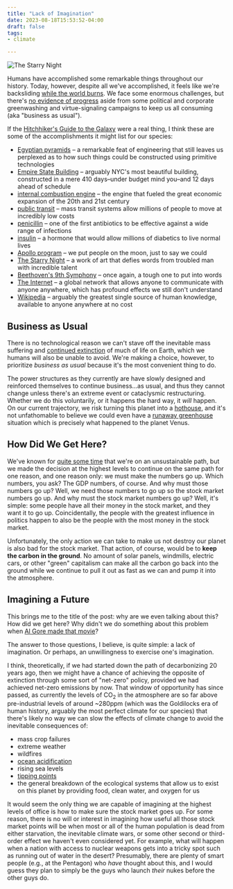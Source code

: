 ```yaml
---
title: "Lack of Imagination"
date: 2023-08-18T15:53:52-04:00
draft: false
tags:
- climate

---
```

![The Starry Night](Van_Gogh_-_Starry_Night_-_Google_Art_Project.jpg "Van Gogh's Starry Night")

Humans have accomplished some remarkable things throughout our history. Today,
however, despite all we've accomplished, it feels like we're backsliding [while
the world burns](https://www.nature.com/articles/d41586-023-02552-2). We face
some enormous challenges, but there's [no evidence of
progress](https://gml.noaa.gov/ccgg/trends/) aside from some political and
corporate greenwashing and virtue-signaling campaigns to keep us all consuming
(aka "business as usual").

If the [Hitchhiker's Guide to the
Galaxy](https://en.wikipedia.org/wiki/The_Hitchhiker%27s_Guide_to_the_Galaxy)
were a real thing, I think these are some of the accomplishments it might list
for our species:

- [Egyptian pyramids](https://en.wikipedia.org/wiki/Egyptian_pyramids) – a remarkable feat of engineering that still leaves us perplexed as to how such things could be constructed using primitive technologies
- [Empire State Building](https://en.wikipedia.org/wiki/Empire_State_Building) – arguably NYC's most beautiful building, constructed in a mere 410 days–under budget mind you–and 12 days ahead of schedule
- [internal combustion engine](https://en.wikipedia.org/wiki/Internal_combustion_engine) – the engine that fueled the great economic expansion of the 20th and 21st century
- [public transit](https://en.wikipedia.org/wiki/Public_transport) – mass transit systems allow millions of people to move at incredibly low costs
- [penicillin](https://en.wikipedia.org/wiki/Penicillin) – one of the first antibiotics to be effective against a wide range of infections
- [insulin](https://en.wikipedia.org/wiki/Insulin) – a hormone that would allow millions of diabetics to live normal lives
- [Apollo program](https://en.wikipedia.org/wiki/Apollo_program) – we put people on the moon, just to say we could
- [The Starry Night](https://en.wikipedia.org/wiki/The_Starry_Night) – a work of art that defies words from troubled man with incredible talent
- [Beethoven's 9th Symphony](https://en.wikipedia.org/wiki/Symphony_No._9_(Beethoven)) – once again, a tough one to put into words
- [The Internet](https://en.wikipedia.org/wiki/Internet) – a global network that allows anyone to communicate with anyone anywhere, which has profound effects we still don't understand
- [Wikipedia](https://en.wikipedia.org/wiki/Wikipedia) – arguably the greatest single source of human knowledge, available to anyone anywhere at no cost

## Business as Usual

There is no technological reason we can't stave off the inevitable mass
suffering and [continued
extinction](https://en.wikipedia.org/wiki/Holocene_extinction) of much of life
on Earth, which we humans will also be unable to avoid. We're making a choice, however, to prioritize _business as usual_ because it's the most convenient thing to do.

The power structures as they currently are have slowly designed and reinforced
themselves to continue business...as usual, and thus they cannot change unless
there's an extreme event or cataclysmic restructuring. Whether we do this
voluntarily, or it happens the hard way, it _will_ happen. On our current
trajectory, we risk turning this planet into a
[hothouse](https://en.wikipedia.org/wiki/Greenhouse_and_icehouse_Earth), and
it's not unfathomable to believe we could even have a [runaway
greenhouse](https://en.wikipedia.org/wiki/Runaway_greenhouse_effect) situation
which is precisely what happened to the planet Venus.

## How Did We Get Here?

We've known for [quite some time](https://www.youtube.com/watch?v=Wp-WiNXH6hI)
that we're on an unsustainable path, but we made the decision at the highest
levels to continue on the same path for one reason, and one reason only: we
must make the numbers go up. Which numbers, you ask? The GDP numbers, of
course. And why must those numbers go up? Well, we need those numbers to go up
so the stock market numbers go up. And why must the stock market numbers go up?
Well, it's simple: some people have all their money in the stock market, and
they want it to go up. Coincidentally, the people with the greatest influence
in politics happen to also be the people with the most money in the stock
market.

Unfortunately, the only action we can take to make us not destroy our planet is
also bad for the stock market. That action, of course, would be to **keep the
carbon in the ground**. No amount of solar panels, windmills, electric cars, or
other "green" capitalism can make all the carbon go back into the ground while
we continue to pull it out as fast as we can and pump it into the atmosphere.

## Imagining a Future

This brings me to the title of the post: why are we even talking about this? How did we get here? Why didn't we do something about this problem when [Al Gore made that movie](https://en.wikipedia.org/wiki/An_Inconvenient_Truth)?

The answer to those questions, I believe, is quite simple: a lack of
imagination. Or perhaps, an unwillingness to exercise one's imagination.

I think, theoretically, if we had started down the path of decarbonizing 20 years ago, then we might have a chance of achieving the opposite of extinction through some sort of "net-zero" policy, provided we had achieved net-zero emissions by now. That window of opportunity has since passed, as currently the levels of CO<sub>2</sub> in the atmosphere are so far above pre-industrial levels of around ~280ppm (which was the Goldilocks era of human history, arguably the most perfect climate for our species) that there's likely no way we can slow the effects of climate change to avoid the inevitable consequences of:

- mass crop failures
- extreme weather
- wildfires
- [ocean acidification](https://en.wikipedia.org/wiki/Ocean_acidification)
- rising sea levels
- [tipping points](https://en.wikipedia.org/wiki/Tipping_points_in_the_climate_system)
- the general breakdown of the ecological systems that allow us to exist on this planet by providing food, clean water, and oxygen for us

It would seem the only thing we are capable of imagining at the highest levels
of office is how to make sure the stock market goes up. For some reason, there
is no will or interest in imagining how useful all those stock market points
will be when most or all of the human population is dead from either
starvation, the inevitable climate wars, or some other second or third-order
effect we haven't even considered yet. For example, what will happen when a
nation with access to nuclear weapons gets into a tricky spot such as running
out of water in the desert? Presumably, there are plenty of smart people (e.g.,
at the Pentagon) who _have_ thought about this, and I would guess they plan to simply be the guys who launch _their_ nukes before the other guys do.
